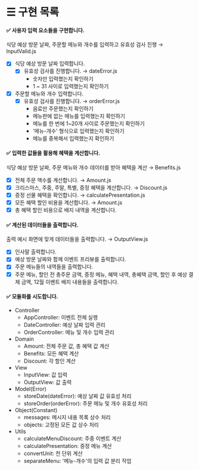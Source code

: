 # ☰ 구현 목록

#### ✅ 사용자 입력 요소들을 구현합니다.   

식당 예상 방문 날짜, 주문할 메뉴와 개수를 입력하고 유효성 검사 진행 → InputValid.js   

- [x] 식당 예상 방문 날짜 입력합니다.
    - [x] 유효성 검사를 진행합니다. → dateError.js
        - 숫자만 입력했는지 확인하기
        - 1 ~ 31 사이로 입력했는지 확인하기
- [x] 주문할 메뉴와 개수 입력합니다.
    - [x] 유효성 검사를 진행합니다. → orderError.js
        - 음료만 주문했는지 확인하기
        - 메뉴판에 없는 메뉴를 입력했는지 확인하기
        - 메뉴를 한 번에 1~20개 사이로 주문했는지 확인하기
        - '메뉴-개수' 형식으로 입력했는지 확인하기
        - 메뉴를 중복해서 입력했는지 확인하기

#### ✅ 입력한 값들을 활용해 혜택을 계산합니다.   

식당 예상 방문 날짜, 주문 메뉴와 개수 데이터를 받아 혜택을 계산 → Benefits.js   

- [x] 전체 주문 액수를 계산합니다. → Amount.js
- [x] 크리스마스, 주중, 주말, 특별, 증정 혜택을 계산합니다. → Discount.js
- [x] 증정 선물 혜택을 확인합니다. → calculatePresentation.js
- [x] 모든 혜택 할인 비용을 계산합니다. → Amount.js
- [x] 총 혜택 할인 비용으로 배지 내역을 계산합니다.

#### ✅ 계산된 데이터들을 출력합니다.   

출력 예시 화면에 맞게 데이터들을 출력합니다. → OutputView.js   

- [x] 인사말 출력합니다.
- [x] 예상 방문 날짜와 함께 이벤트 프리뷰를 출력합니다.
- [x] 주문 메뉴들의 내역들을 출력합니다.
- [x] 주문 메뉴, 할인 전 총주문 금액, 증정 메뉴, 혜택 내역, 총혜택 금액, 할인 후 예상 결제 금액, 12월 이벤트 배지 내용들을 출력합니다.

#### ✅ 모듈화를 시도합니다.

- Controller
    - AppController: 이벤트 전체 실행
    - DateController: 예상 날짜 입력 관리
    - OrderController: 메뉴 및 개수 입력 관리
- Domain
    - Amount: 전체 주문 값, 총 혜택 값 계산
    - Benefits: 모든 혜택 계산
    - Discount: 각 할인 계산
- View
    - InputView: 값 입력
    - OutputView: 값 출력
- Model(Error)
    - storeDate(dateError): 예상 날짜 값 유효성 처리
    - storeOrder(orderError): 주문 메뉴 및 개수 유효성 처리
- Object(Constant)
    - messages: 메시지 내용 목록 상수 처리
    - objects: 고정된 모든 값 상수 처리
- Utils
    - calculateMenuDiscount: 주중 이벤트 계산
    - calculatePresentation: 증정 메뉴 계산
    - convertUnit: 천 단위 계산
    - separateMenu: '메뉴-개수'의 입력 값 분리 작업